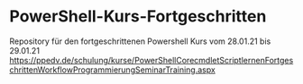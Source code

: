 # PowerShell-Kurs-Fortgeschritten
Repository  für den fortgeschrittenen Powershell Kurs vom 28.01.21 bis 29.01.21 
https://ppedv.de/schulung/kurse/PowerShellCorecmdletScriptlernenFortgeschrittenWorkflowProgrammierungSeminarTraining.aspx
